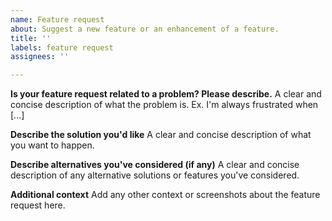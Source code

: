 ```yaml
---
name: Feature request
about: Suggest a new feature or an enhancement of a feature.
title: ''
labels: feature request
assignees: ''

---
```


**Is your feature request related to a problem? Please describe.**
A clear and concise description of what the problem is. Ex. I'm always frustrated when [...]

**Describe the solution you'd like**
A clear and concise description of what you want to happen.

**Describe alternatives you've considered (if any)**
A clear and concise description of any alternative solutions or features you've considered.

**Additional context**
Add any other context or screenshots about the feature request here.
